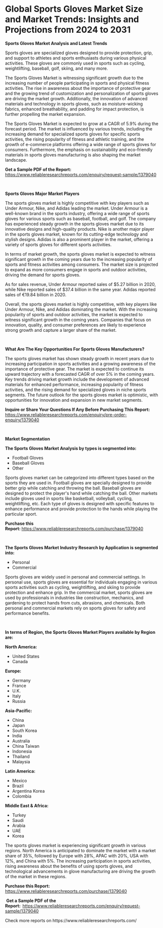 <p><h1>Global Sports Gloves Market Size and Market Trends: Insights and Projections from 2024 to 2031</h1></p><p><strong>Sports Gloves Market Analysis and Latest Trends</strong></p>
<p><p>Sports gloves are specialized gloves designed to provide protection, grip, and support to athletes and sports enthusiasts during various physical activities. These gloves are commonly used in sports such as cycling, weightlifting, baseball, golf, skiing, and many more.</p><p>The Sports Gloves Market is witnessing significant growth due to the increasing number of people participating in sports and physical fitness activities. The rise in awareness about the importance of protective gear and the growing trend of customization and personalization of sports gloves are driving the market growth. Additionally, the innovation of advanced materials and technology in sports gloves, such as moisture-wicking fabrics, enhanced breathability, and padding for impact protection, is further propelling the market expansion.</p><p>The Sports Gloves Market is expected to grow at a CAGR of 5.9% during the forecast period. The market is influenced by various trends, including the increasing demand for specialized sports gloves for specific sports activities, the rising popularity of fitness and athletic training, and the growth of e-commerce platforms offering a wide range of sports gloves for consumers. Furthermore, the emphasis on sustainability and eco-friendly materials in sports gloves manufacturing is also shaping the market landscape.</p></p>
<p><strong>Get a Sample PDF of the Report:&nbsp;</strong> <a href="https://www.reliableresearchreports.com/enquiry/request-sample/1379040">https://www.reliableresearchreports.com/enquiry/request-sample/1379040</a></p>
<p>&nbsp;</p>
<p><strong>Sports Gloves Major Market Players</strong></p>
<p><p>The sports gloves market is highly competitive with key players such as Under Armour, Nike, and Adidas leading the market. Under Armour is a well-known brand in the sports industry, offering a wide range of sports gloves for various sports such as baseball, football, and golf. The company has experienced steady growth in the sports gloves market due to its innovative designs and high-quality products. Nike is another major player in the sports gloves market, known for its cutting-edge technology and stylish designs. Adidas is also a prominent player in the market, offering a variety of sports gloves for different sports activities.</p><p>In terms of market growth, the sports gloves market is expected to witness significant growth in the coming years due to the increasing popularity of sports and fitness activities among consumers. The market size is projected to expand as more consumers engage in sports and outdoor activities, driving the demand for sports gloves.</p><p>As for sales revenue, Under Armour reported sales of $5.27 billion in 2020, while Nike reported sales of $37.4 billion in the same year. Adidas reported sales of €19.84 billion in 2020.</p><p>Overall, the sports gloves market is highly competitive, with key players like Under Armour, Nike, and Adidas dominating the market. With the increasing popularity of sports and outdoor activities, the market is expected to witness significant growth in the coming years. Companies that focus on innovation, quality, and consumer preferences are likely to experience strong growth and capture a larger share of the market.</p></p>
<p>&nbsp;</p>
<p><strong>What Are The Key Opportunities For Sports Gloves Manufacturers?</strong></p>
<p><p>The sports gloves market has shown steady growth in recent years due to increasing participation in sports activities and a growing awareness of the importance of protective gear. The market is expected to continue its upward trajectory with a forecasted CAGR of over 5% in the coming years. Key trends driving market growth include the development of advanced materials for enhanced performance, increasing popularity of fitness activities, and the rising demand for specialized gloves in niche sports segments. The future outlook for the sports gloves market is optimistic, with opportunities for innovation and expansion in new market segments.</p></p>
<p><strong>Inquire or Share Your Questions If Any Before Purchasing This Report:</strong> <a href="https://www.reliableresearchreports.com/enquiry/pre-order-enquiry/1379040">https://www.reliableresearchreports.com/enquiry/pre-order-enquiry/1379040</a></p>
<p>&nbsp;</p>
<p><strong>Market Segmentation</strong></p>
<p><strong>The Sports Gloves Market Analysis by types is segmented into:</strong></p>
<p><ul><li>Football Gloves</li><li>Baseball Gloves</li><li>Other</li></ul></p>
<p><p>Sports gloves market can be categorized into different types based on the sports they are used in. Football gloves are specially designed to provide better grip while catching and throwing the ball. Baseball gloves are designed to protect the player's hand while catching the ball. Other markets include gloves used in sports like basketball, volleyball, cycling, weightlifting, etc. Each type of gloves is designed with specific features to enhance performance and provide protection to the hands while playing the particular sport.</p></p>
<p><strong>Purchase this Report:&nbsp;</strong><a href="https://www.reliableresearchreports.com/purchase/1379040">https://www.reliableresearchreports.com/purchase/1379040</a></p>
<p>&nbsp;</p>
<p><strong>The Sports Gloves Market Industry Research by Application is segmented into:</strong></p>
<p><ul><li>Personal</li><li>Commercial</li></ul></p>
<p><p>Sports gloves are widely used in personal and commercial settings. In personal use, sports gloves are essential for individuals engaging in various sports activities such as cycling, weightlifting, and skiing to provide protection and enhance grip. In the commercial market, sports gloves are used by professionals in industries like construction, mechanics, and gardening to protect hands from cuts, abrasions, and chemicals. Both personal and commercial markets rely on sports gloves for safety and performance benefits.</p></p>
<p>&nbsp;</p>
<p><strong>In terms of Region, the Sports Gloves Market Players available by Region are:</strong></p>
<p>
    <p> <strong> North America: </strong>
        <ul>
            <li>United States</li>
            <li>Canada</li>
        </ul>
        </p> 
    <p> <strong> Europe: </strong>
        <ul>
            <li>Germany</li>
            <li>France</li>
            <li>U.K.</li>
            <li>Italy</li>
            <li>Russia</li>
        </ul>
        </p> 
    <p> <strong> Asia-Pacific: </strong>
        <ul>
            <li>China</li>
            <li>Japan</li>
            <li>South Korea</li>
            <li>India</li>
            <li>Australia</li>
            <li>China Taiwan</li>
            <li>Indonesia</li>
            <li>Thailand</li>
            <li>Malaysia</li>
        </ul>
        </p> 
    <p> <strong> Latin America: </strong>
        <ul>
            <li>Mexico</li>
            <li>Brazil</li>
            <li>Argentina Korea</li>
            <li>Colombia</li>
        </ul>
        </p> 
    <p> <strong> Middle East & Africa: </strong>
        <ul>
            <li>Turkey</li>
            <li>Saudi</li>
            <li>Arabia</li>
            <li>UAE</li>
            <li>Korea</li>
        </ul>
    </p>
    </p>
<p><p>The sports gloves market is experiencing significant growth in various regions. North America is anticipated to dominate the market with a market share of 35%, followed by Europe with 28%, APAC with 20%, USA with 12%, and China with 5%. The increasing participation in sports activities, rising awareness about the benefits of using sports gloves, and technological advancements in glove manufacturing are driving the growth of the market in these regions.</p></p>
<p><strong>Purchase this Report: </strong><a href="https://www.reliableresearchreports.com/purchase/1379040">https://www.reliableresearchreports.com/purchase/1379040</a></p>
<p>&nbsp;<strong>Get a Sample PDF of the Report:&nbsp;&nbsp;</strong><a href="https://www.reliableresearchreports.com/enquiry/request-sample/1379040">https://www.reliableresearchreports.com/enquiry/request-sample/1379040</a></p>
<p><strong></strong></p>
<p>Check more reports on https://www.reliableresearchreports.com/</p>
